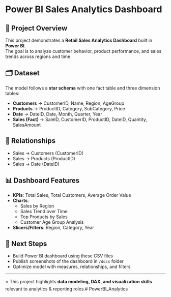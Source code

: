 # Power BI Sales Analytics Dashboard

## 📌 Project Overview
This project demonstrates a **Retail Sales Analytics Dashboard** built in **Power BI**.  
The goal is to analyze customer behavior, product performance, and sales trends across regions and time.

## 🗂 Dataset
The model follows a **star schema** with one fact table and three dimension tables:

- **Customers** → CustomerID, Name, Region, AgeGroup  
- **Products** → ProductID, Category, SubCategory, Price  
- **Date** → DateID, Date, Month, Quarter, Year  
- **Sales (Fact)** → SaleID, CustomerID, ProductID, DateID, Quantity, SalesAmount  

## 🔗 Relationships
- Sales → Customers (CustomerID)  
- Sales → Products (ProductID)  
- Sales → Date (DateID)  

## 📊 Dashboard Features
- **KPIs**: Total Sales, Total Customers, Average Order Value  
- **Charts**:
  - Sales by Region  
  - Sales Trend over Time  
  - Top Products by Sales  
  - Customer Age Group Analysis  
- **Slicers/Filters**: Region, Category, Year  

## 🚀 Next Steps
- Build Power BI dashboard using these CSV files  
- Publish screenshots of the dashboard in `/docs` folder  
- Optimize model with measures, relationships, and filters  

---
⭐ This project highlights **data modeling, DAX, and visualization skills** relevant to analytics & reporting roles.# PowerBI_Analytics
